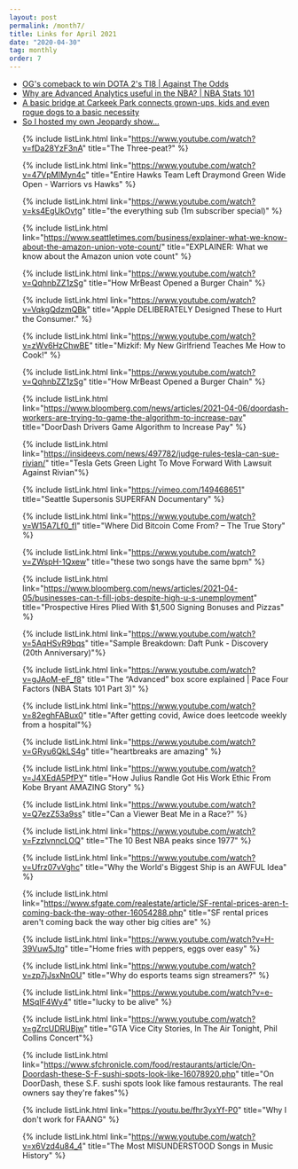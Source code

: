 ```yaml
---
layout: post
permalink: /month7/
title: Links for April 2021
date: "2020-04-30"
tag: monthly
order: 7
---
```

<ul>
  <li><a href="https://www.youtube.com/watch?v=bdgTa9ni4S8">OG's comeback to win DOTA 2's TI8 | Against The Odds</a></li>

  <li><a href="https://www.youtube.com/watch?v=QTq4O2IWanw">Why are Advanced Analytics useful in the NBA? | NBA Stats 101</a></li>

  <li><a href="https://www.seattletimes.com/pacific-nw-magazine/a-basic-bridge-at-carkeek-park-connects-us-to-a-basic-necessity/?utm_medium=social&utm_campaign=owned_echobox_tw_m&utm_source=Twitter#Echobox=1617545024">A basic bridge at Carkeek Park connects grown-ups, kids and even rogue dogs to a basic necessity</a></li>

  <li><a href="https://www.youtube.com/watch?v=DEcg7MKnuuo">So I hosted my own Jeopardy show...</a></li>

  {% include listLink.html link="https://www.youtube.com/watch?v=fDa28YzF3nA" title="The Three-peat?" %}

  {% include listLink.html link="https://www.youtube.com/watch?v=47VpMIMyn4c" title="Entire Hawks Team Left Draymond Green Wide Open - Warriors vs Hawks" %}

  {% include listLink.html link="https://www.youtube.com/watch?v=ks4EgUkOvtg" title="the everything sub (1m subscriber special)" %}

  {% include listLink.html link="https://www.seattletimes.com/business/explainer-what-we-know-about-the-amazon-union-vote-count/" title="EXPLAINER: What we know about the Amazon union vote count" %}

  {% include listLink.html link="https://www.youtube.com/watch?v=QqhnbZZ1zSg" title="How MrBeast Opened a Burger Chain" %}

  {% include listLink.html link="https://www.youtube.com/watch?v=VqkgQdzmQBk" title="Apple DELIBERATELY Designed These to Hurt the Consumer." %}

  {% include listLink.html link="https://www.youtube.com/watch?v=zWv6HzChwBE" title="Mizkif: My New Girlfriend Teaches Me How to Cook!" %}

  {% include listLink.html link="https://www.youtube.com/watch?v=QqhnbZZ1zSg" title="How MrBeast Opened a Burger Chain" %}

  {% include listLink.html link="https://www.bloomberg.com/news/articles/2021-04-06/doordash-workers-are-trying-to-game-the-algorithm-to-increase-pay" title="DoorDash Drivers Game Algorithm to Increase Pay" %}

  {% include listLink.html link="https://insideevs.com/news/497782/judge-rules-tesla-can-sue-rivian/" title="Tesla Gets Green Light To Move Forward With Lawsuit Against Rivian"%}

  {% include listLink.html link="https://vimeo.com/149468651" title="Seattle Supersonis SUPERFAN Documentary" %}

  {% include listLink.html link="https://www.youtube.com/watch?v=W15A7Lf0_fI" title="Where Did Bitcoin Come From? – The True Story" %}

  {% include listLink.html link="https://www.youtube.com/watch?v=ZWspH-1Qxew" title="these two songs have the same bpm" %}

  {% include listLink.html link="https://www.bloomberg.com/news/articles/2021-04-05/businesses-can-t-fill-jobs-despite-high-u-s-unemployment" title="Prospective Hires Plied With $1,500 Signing Bonuses and Pizzas" %}

  {% include listLink.html link="https://www.youtube.com/watch?v=5AqHSvR9bqs" title="Sample Breakdown: Daft Punk - Discovery (20th Anniversary)"%}

  {% include listLink.html link="https://www.youtube.com/watch?v=gJAoM-eF_f8" title="The “Advanced” box score explained | Pace Four Factors (NBA Stats 101 Part 3)" %}

  {% include listLink.html link="https://www.youtube.com/watch?v=82eghFABux0" title="After getting covid, Awice does leetcode weekly from a hospital"%}

  {% include listLink.html link="https://www.youtube.com/watch?v=GRyu6QkLS4g" title="heartbreaks are amazing" %}

  {% include listLink.html link="https://www.youtube.com/watch?v=J4XEdA5PfPY" title="How Julius Randle Got His Work Ethic From Kobe Bryant AMAZING Story" %}

  {% include listLink.html link="https://www.youtube.com/watch?v=Q7ezZ53a9ss" title="Can a Viewer Beat Me in a Race?" %}

  {% include listLink.html link="https://www.youtube.com/watch?v=FzzlvnncLOQ" title="The 10 Best NBA peaks since 1977" %}

  {% include listLink.html link="https://www.youtube.com/watch?v=Ufrz07vVghc" title="Why the World's Biggest Ship is an AWFUL Idea" %}

  {% include listLink.html link="https://www.sfgate.com/realestate/article/SF-rental-prices-aren-t-coming-back-the-way-other-16054288.php" title="SF rental prices aren't coming back the way other big cities are" %}

  {% include listLink.html link="https://www.youtube.com/watch?v=H-39Vuw5Jtg" title="Home fries with peppers, eggs over easy" %}

  {% include listLink.html link="https://www.youtube.com/watch?v=zp7jJsxNnOU" title="Why do esports teams sign streamers?" %}

  {% include listLink.html link="https://www.youtube.com/watch?v=e-MSqIF4Wy4" title="lucky to be alive" %}

  {% include listLink.html link="https://www.youtube.com/watch?v=gZrcUDRUBjw" title="GTA Vice City Stories, In The Air Tonight, Phil Collins Concert"%}

  {% include listLink.html link="https://www.sfchronicle.com/food/restaurants/article/On-Doordash-these-S-F-sushi-spots-look-like-16078920.php" title="On DoorDash, these S.F. sushi spots look like famous restaurants. The real owners say they're fakes"%}

  {% include listLink.html link="https://youtu.be/fhr3yxYf-P0" title="Why I don't work for FAANG" %}

  {% include listLink.html link="https://www.youtube.com/watch?v=x6Vzd4u84_4" title="The Most MISUNDERSTOOD Songs in Music History" %}
</ul>